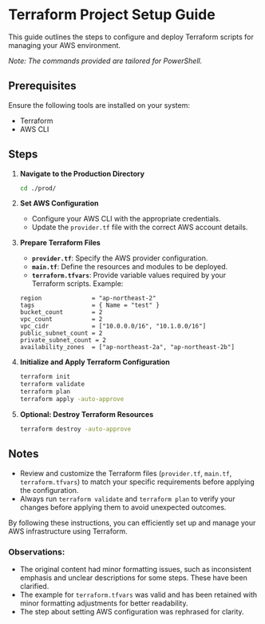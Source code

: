 # Terraform Project Setup Guide

This guide outlines the steps to configure and deploy Terraform scripts for managing your AWS environment.

*Note: The commands provided are tailored for PowerShell.*

## Prerequisites

Ensure the following tools are installed on your system:
- Terraform
- AWS CLI

## Steps

1. **Navigate to the Production Directory**
    ```bash
    cd ./prod/
    ```

2. **Set AWS Configuration**
   - Configure your AWS CLI with the appropriate credentials.
   - Update the `provider.tf` file with the correct AWS account details.

3. **Prepare Terraform Files**
    - **`provider.tf`**: Specify the AWS provider configuration.
    - **`main.tf`**: Define the resources and modules to be deployed.
    - **`terraform.tfvars`**: Provide variable values required by your Terraform scripts. Example:
    ```hcl
    region              = "ap-northeast-2"
    tags                = { Name = "test" }
    bucket_count        = 2
    vpc_count           = 2
    vpc_cidr            = ["10.0.0.0/16", "10.1.0.0/16"]
    public_subnet_count = 2
    private_subnet_count = 2
    availability_zones  = ["ap-northeast-2a", "ap-northeast-2b"]
    ```

4. **Initialize and Apply Terraform Configuration**
    ```bash
    terraform init
    terraform validate
    terraform plan
    terraform apply -auto-approve
    ```

5. **Optional: Destroy Terraform Resources**
    ```bash
    terraform destroy -auto-approve
    ```

## Notes
- Review and customize the Terraform files (`provider.tf`, `main.tf`, `terraform.tfvars`) to match your specific requirements before applying the configuration.
- Always run `terraform validate` and `terraform plan` to verify your changes before applying them to avoid unexpected outcomes.

By following these instructions, you can efficiently set up and manage your AWS infrastructure using Terraform.

### Observations:
- The original content had minor formatting issues, such as inconsistent emphasis and unclear descriptions for some steps. These have been clarified.
- The example for `terraform.tfvars` was valid and has been retained with minor formatting adjustments for better readability.
- The step about setting AWS configuration was rephrased for clarity.

